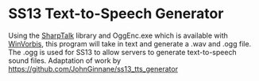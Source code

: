 # SS13 Text-to-Speech Generator

Using the [SharpTalk](https://github.com/whatsecretproject/SharpTalk) library and OggEnc.exe which is available with [WinVorbis](http://www.stationplaylist.com/winvorbis/), this program will take in text and generate a .wav and .ogg file. The .ogg is used for SS13 to allow servers to generate text-to-speech sound files.
Adaptation of work by https://github.com/JohnGinnane/ss13_tts_generator
